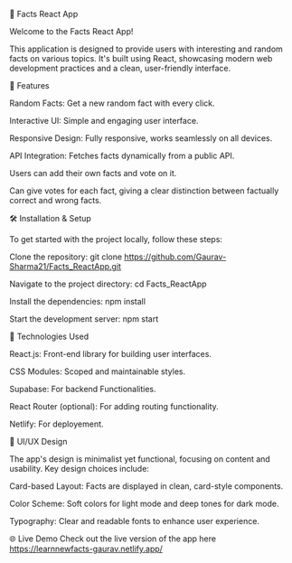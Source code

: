 🧠 Facts React App

Welcome to the Facts React App! 

This application is designed to provide users with interesting and random facts on various topics. It's built using React, showcasing modern web development practices and a clean, user-friendly interface. 


🚀 Features

Random Facts: Get a new random fact with every click.

Interactive UI: Simple and engaging user interface.

Responsive Design: Fully responsive, works seamlessly on all devices.

API Integration: Fetches facts dynamically from a public API.

Users can add their own facts and vote on it.

Can give votes for each fact, giving a clear distinction between factually correct and wrong facts.


🛠️ Installation & Setup

To get started with the project locally, follow these steps:

Clone the repository: git clone https://github.com/Gaurav-Sharma21/Facts_ReactApp.git

Navigate to the project directory: cd Facts_ReactApp

Install the dependencies: npm install

Start the development server: npm start


🔧 Technologies Used

React.js: Front-end library for building user interfaces.

CSS Modules: Scoped and maintainable styles.

Supabase: For backend Functionalities.

React Router (optional): For adding routing functionality.

Netlify: For deployement.


🎨 UI/UX Design

The app's design is minimalist yet functional, focusing on content and usability. Key design choices include:

Card-based Layout: Facts are displayed in clean, card-style components.

Color Scheme: Soft colors for light mode and deep tones for dark mode.

Typography: Clear and readable fonts to enhance user experience.



🌐 Live Demo
Check out the live version of the app here https://learnnewfacts-gaurav.netlify.app/
